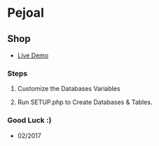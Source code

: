 # Pejoal

## Shop

- [Live Demo](https://pejoal.000webhostapp.com/shop/)

### Steps

1. Customize the Databases Variables

2. Run SETUP.php to Create Databases & Tables.

### Good Luck :)

- 02/2017
